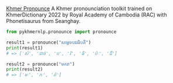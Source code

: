 [Khmer Pronounce](https://github.com/seanghay/khmerpronounce) A Khmer pronounciation toolkit trained on KhmerDictionary 2022 by Royal Academy of Cambodia (RAC) with Phonetisaurus from Seanghay.

```Python
from pykhmernlp.pronounce import pronounce

result1 = pronounce("សម្ដេចបវរធិបតី")
print(result1)
# => ['សំ', 'ដាច់', 'ប', 'វ៉', 'ធិ', 'ប៉ៈ', 'ដី']

result2 = pronounce("មករា")
print(result2)
# => ['មៈ', 'កៈ', 'រ៉ា']

```

<!-- ::: pykhmernlp.pronounce -->